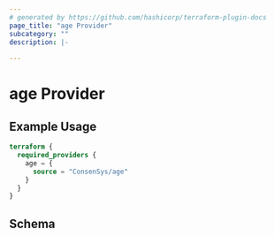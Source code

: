 ```yaml
---
# generated by https://github.com/hashicorp/terraform-plugin-docs
page_title: "age Provider"
subcategory: ""
description: |-
  
---
```


# age Provider



## Example Usage

```terraform
terraform {
  required_providers {
    age = {
      source = "ConsenSys/age"
    }
  }
}
```

<!-- schema generated by tfplugindocs -->
## Schema
